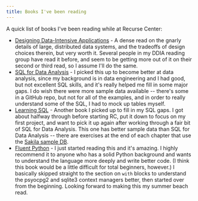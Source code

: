 ```yaml
---
title: Books I've been reading
---
```


A quick list of books I've been reading while at Recurse Center:

- [Designing Data-Intensive Applications](https://dataintensive.net/) - A dense read on the gnarly details of large, distributed data systems, and the tradeoffs of design choices therein, but very worth it. Several people in my DDIA reading group have read it before, and seem to be getting more out of it on their second or third read, so I assume I'll do the same.
- [SQL for Data Analysis](https://www.oreilly.com/library/view/sql-for-data/9781492088776/) - I picked this up to become better at data analysis, since my background is in data engineering and I had good, but not excellent SQL skills, and it's really helped me fill in some major gaps. I do wish there were more sample data available -- there's some in a GitHub repo, but not for all of the examples, and in order to really understand some of the SQL, I had to mock up tables myself.
- [Learning SQL](https://www.oreilly.com/library/view/learning-sql-3rd/9781492057604/) - Another book I picked up to fill in my SQL gaps. I got about halfway through before starting RC, put it down to focus on my first project, and want to pick it up again after working through a fair bit of SQL for Data Analysis. This one has better sample data than SQL for Data Analysis -- there are exercises at the end of each chapter that use the [Sakila sample DB](https://dev.mysql.com/doc/sakila/en/).
- [Fluent Python](https://www.oreilly.com/library/view/fluent-python-2nd/9781492056348/) - I just started reading this and it's amazing. I highly recommend it to anyone who has a solid Python background and wants to understand the language more deeply and write better code. (I think this book would be a little difficult for total beginners, however.) I basically skipped straight to the section on `with` blocks to understand the psyocpg2 and sqlite3 context managers better, then started over from the beginning. Looking forward to making this my summer beach read.
